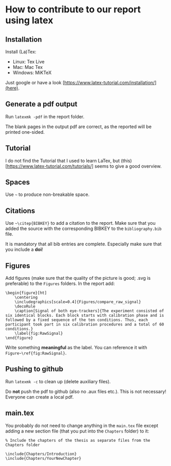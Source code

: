 # How to contribute to our report using latex

## Installation

Install (La)Tex:

- Linux: Tex Live
- Mac: Mac Tex
- Windows: MiKTeX

Just google or have a look [https://www.latex-tutorial.com/installation/](here).


## Generate a pdf output

Run `latexmk -pdf` in the report folder.

The blank pages in the output pdf are correct, as the reported will be printed one-sided.


## Tutorial

I do not find the Tutorial that I used to learn LaTex, but (this)[https://www.latex-tutorial.com/tutorials/] seems to give a good overview.


## Spaces

Use `~` to produce non-breakable space.


## Citations

Use `~\citep{BIBKEY}` to add a citation to the report. Make sure that you added the source with the corresponding BIBKEY to the `bibliography.bib` file.

It is mandatory that all bib entries are complete. Especially make sure that you include a **doi**!


## Figures

Add figures (make sure that the quality of the picture is good; .svg is preferable) to the `Figures` folders. In the report add:

```
\begin{figure}[ht]
	\centering
	\includegraphics[scale=0.4]{Figures/compare_raw_signal}
	\decoRule
	\caption[Signal of both eye-trackers]{The experiment consisted of six identical blocks. Each block starts with calibration phase and is followed by a fixed sequence of the ten conditions. Thus, each participant took part in six calibration procedures and a total of 60 conditions.}
	\label{fig:RawSignal}
\end{figure}
```

Write something **meaningful** as the label. You can reference it with `Figure~\ref{fig:RawSignal}`.



## Pushing to github

Run `latexmk -c` to clean up (delete auxiliary files).

Do **not** push the pdf to github (also no .aux files etc.). This is not necessary! Everyone can create a local pdf.


## main.tex

You probably do not need to change anything in the `main.tex` file except adding a new section file (that you put into the `Chapters` folder) to it:

```
% Include the chapters of the thesis as separate files from the Chapters folder

\include{Chapters/Introduction}
\include{Chapters/YourNewChapter}
```
